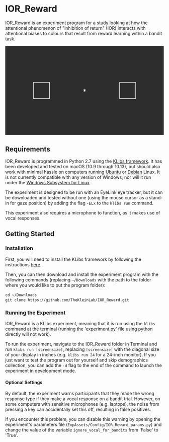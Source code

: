 # IOR_Reward

IOR\_Reward is an experiment program for a study looking at how the attentional phenomenon of "inhibition of return" (IOR) interacts with attentional biases to colours that result from reward learning within a bandit task.

![ior_reward_animation](https://github.com/TheKleinLab/IOR_Reward/raw/master/ior_reward.gif)

## Requirements

IOR_Reward is programmed in Python 2.7 using the [KLibs framework](https://github.com/a-hurst/klibs). It has been developed and tested on macOS (10.9 through 10.13), but should also work with minimal hassle on computers running [Ubuntu](https://www.ubuntu.com/download/desktop) or [Debian](https://www.debian.org/distrib/) Linux. It is not currently compatible with any version of Windows, nor will it run under the [Windows Subsystem for Linux](https://msdn.microsoft.com/en-us/commandline/wsl/install_guide).

The experiment is designed to be run with an EyeLink eye tracker, but it can be downloaded and tested without one (using the mouse cursor as a stand-in for gaze position) by adding the flag `-ELx` to the `klibs run` command.

This experiment also requires a microphone to function, as it makes use of vocal responses. 

## Getting Started

### Installation

First, you will need to install the KLibs framework by following the instructions [here](https://github.com/a-hurst/klibs).

Then, you can then download and install the experiment program with the following commands (replacing `~/Downloads` with the path to the folder where you would like to put the program folder):

```
cd ~/Downloads
git clone https://github.com/TheKleinLab/IOR_Reward.git
```

### Running the Experiment

IOR\_Reward is a KLibs experiment, meaning that it is run using the `klibs` command at the terminal (running the 'experiment.py' file using python directly will not work).

To run the experiment, navigate to the IOR\_Reward folder in Terminal and run `klibs run [screensize]`,
replacing `[screensize]` with the diagonal size of your display in inches (e.g. `klibs run 24` for a 24-inch monitor). If you just want to test the program out for yourself and skip demographics collection, you can add the `-d` flag to the end of the command to launch the experiment in development mode.

#### Optional Settings

By default, the experiment warns participants that they made the wrong response type if they make a vocal response on a bandit trial. However, on some computers with sensitive microphones (e.g. laptops), the noise from pressing a key can accidentally set this off, resulting in false positives.

If you encounter this problem, you can disable this warning by opening the experiment's parameters file (`ExpAssets/Config/IOR_Reward_params.py`) and change the value of the variable `ignore_vocal_for_bandits` from 'False' to 'True'.

